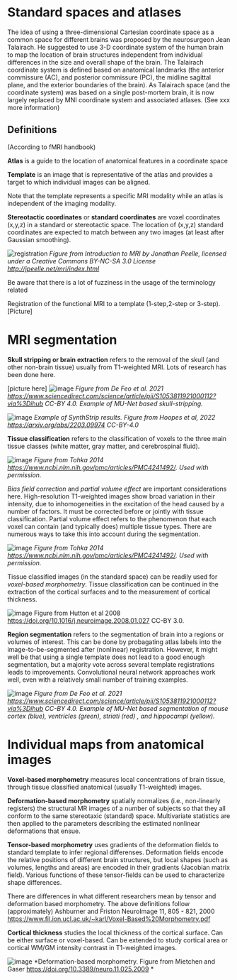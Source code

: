 # Standard spaces and atlases 

The idea of using a three-dimensional Cartesian coordinate space as a common space for different brains was proposed by the neurosurgeon Jean Talairach. He suggested to use 3-D coordinate system of the human brain to map the location of brain structures independent from individual differences in the size and overall shape of the brain. The Talairach coordinate system is defined based on anatomical landmarks (the anterior commissure (AC), and posterior commissure (PC), the midline sagittal plane, and the exterior boundaries of the brain).  As Talairach space (and the coordinate system) was based on a single post-mortem brain, it is now largely replaced by MNI coordinate system and associated atlases. (See  xxx more information) 

## Definitions
(According to  fMRI handbook)

**Atlas** is a guide to the location of anatomical features in a coordinate space

**Template** is an image that is representative of the atlas and provides a target to which individual images can be aligned. 

Note that the template represents a specific MRI modality while an atlas is independent of the imaging modality.  

**Stereotactic coordinates** or **standard coordinates** are voxel coordinates (x,y,z) in a standard or stereotactic space. The location of (x,y,z) standard coordinates are expected to match between any two images (at least after Gaussian smoothing).

![registration](https://user-images.githubusercontent.com/6709791/168842588-2b1f08d1-863c-4408-990f-90c9ec3e6655.png) 
*Figure from Introduction to MRI by Jonathan Peelle,  licensed under a Creative Commons BY-NC-SA 3.0 License http://jpeelle.net/mri/index.html*

Be aware that there is a lot of fuzziness in the usage of the terminology related 

Registration of the functional MRI to a template (1-step,2-step or 3-step). [Picture]

# MRI segmentation

**Skull stripping or brain extraction** refers to the removal of the skull (and other non-brain tissue) usually from T1-weighted MRI. Lots of research has been done here.

[picture here]
![image](https://user-images.githubusercontent.com/6709791/168875044-e8882ed9-b0c8-4188-9103-0a667c0e7f60.png) 
*Figure from De Feo et al. 2021 https://www.sciencedirect.com/science/article/pii/S1053811921000112?via%3Dihub CC-BY 4.0. Example of MU-Net based skull-stripping.*

![image](https://user-images.githubusercontent.com/6709791/168876381-7284d144-fccd-452b-83fb-f8045ae83a76.png)
*Example of SynthStrip results. Figure from Hoopes et al, 2022 https://arxiv.org/abs/2203.09974 CC-BY-4.0*

**Tissue classification** refers to the classification of voxels to the three main tissue classes (white matter, gray matter, and cerebrospinal fluid).

![image](https://user-images.githubusercontent.com/6709791/168891576-47a1309a-1278-46b7-b307-b11bfc20bc68.png)
*Figure from Tohka 2014 https://www.ncbi.nlm.nih.gov/pmc/articles/PMC4241492/. Used with permission.*

*Bias field correction* and *partial volume effect* are important considerations here. High-resolution T1-weighted images show broad variation in their intensity, due to inhomogeneities in the excitation of the head caused by a number of factors. It must be corrected before or jointly with tissue classification. Partial volume effect refers to the phenomenon that each voxel can contain (and typically does) multiple tissue types. There are numerous ways to take this into account during the segmentation.   

![image](https://user-images.githubusercontent.com/6709791/168880453-7a8e9717-c3a7-4de2-9115-3440d517cd25.png)
*Figure from Tohka 2014 https://www.ncbi.nlm.nih.gov/pmc/articles/PMC4241492/. Used with permission.*

Tissue classified images (in the standard space) can be readily used for *voxel-based morphometry*. Tissue classification can be continued in the extraction of the cortical surfaces and to the measurement of cortical thickness. 

![image](https://user-images.githubusercontent.com/6709791/168894936-abaeb531-bf17-485f-b9df-0c4f817962fc.png) Figure from Hutton et al 2008 https://doi.org/10.1016/j.neuroimage.2008.01.027 CC-BY 3.0. 


**Region segmentation** refers to the segmentation of brain into a regions or volumes of interest. This can be done by probagating atlas labels into the image-to-be-segmented after (nonlinear) registration. However, it might well be that using a single template does not lead to a good enough segmentation, but a majority vote across several template registrations leads to improvements. Convolutional neural network approaches work well, even with a relatively small number of training examples.    

![image](https://user-images.githubusercontent.com/6709791/168890882-f2631eae-1e2e-42c3-8f46-3baa59ba6f05.png)
*Figure from De Feo et al. 2021 https://www.sciencedirect.com/science/article/pii/S1053811921000112?via%3Dihub CC-BY 4.0. Example of MU-Net based segmentation of mouse cortex (blue), ventricles (green), striati (red) , and hippocampi (yellow).*

# Individual maps from anatomical images

**Voxel-based morphometry**  measures local concentrations of brain tissue, through tissue classified anatomical (usually T1-weighted) images. 

**Deformation-based morphometry** spatially normalizes (i.e., non-linearly registers) the structural MR images of a number of subjects so that they all conform to the same stereotaxic (standard) space. Multivariate statistics are then applied to the parameters describing the estimated nonlinear deformations that ensue.

**Tensor-based morphometry** uses gradients of the deformation fields to standard template to infer regional differenses. Deformation fields encode the relative positions of different brain structures, but local shapes (such as volumes, lengths and areas) are encoded in their gradients (Jacobian matrix field). Various functions of these tensor-fields can be used to characterize shape differences. 

There are differences in what different researchers mean by tensor and deformation based morphometry. The above definitions follow (approximately) Ashburner and Friston NeuroImage 11, 805 - 821, 2000   https://www.fil.ion.ucl.ac.uk/~karl/Voxel-Based%20Morphometry.pdf

**Cortical thickness** studies the local thickness of the cortical surface. Can be either surface or voxel-based. Can be extended to study cortical area or cortical WM/GM intensity contrast in T1-weighted images.

![image](https://user-images.githubusercontent.com/6709791/169776836-0b6dfcff-14ba-467d-9c92-3fa50f55721e.png) 
*Deformation-based morphometry. Figure from Mietchen and Gaser  https://doi.org/10.3389/neuro.11.025.2009 * 

